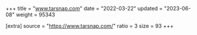 +++
title = "www.tarsnap.com"
date = "2022-03-22"
updated = "2023-06-08"
weight = 95343

[extra]
source = "https://www.tarsnap.com/"
ratio = 3
size = 93
+++
